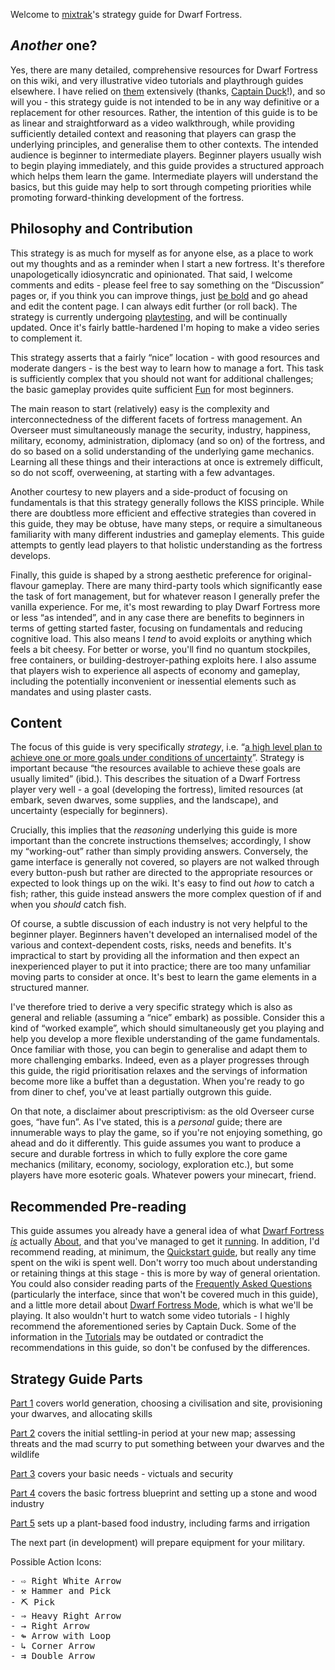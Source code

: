 Welcome to [mixtrak](http://dwarffortresswiki.org/index.php/User:Mixtrak "wikilink")'s strategy guide for Dwarf Fortress.

*Another* one?
--------------

Yes, there are many detailed, comprehensive resources for Dwarf Fortress
on this wiki, and very illustrative video tutorials and playthrough
guides elsewhere. I have relied on [them](http://dwarffortresswiki.org/index.php/Tutorials "wikilink") extensively (thanks, [Captain
Duck](http://dffd.bay12games.com/file.php?id=10552)!), and so will you -
this strategy guide is not intended to be in any way definitive or a
replacement for other resources. Rather, the intention of this guide is
to be as linear and straightforward as a video walkthrough, while
providing sufficiently detailed context and reasoning that players can
grasp the underlying principles, and generalise them to other contexts.
The intended audience is beginner to intermediate players. Beginner
players usually wish to begin playing immediately, and this guide
provides a structured approach which helps them learn the game.
Intermediate players will understand the basics, but this guide may help
to sort through competing priorities while promoting forward-thinking
development of the fortress.

Philosophy and Contribution
---------------------------

This strategy is as much for myself as for anyone else, as a place to
work out my thoughts and as a reminder when I start a new fortress. It's
therefore unapologetically idiosyncratic and opinionated. That said, I
welcome comments and edits - please feel free to say something on the
“Discussion” pages or, if you think you can improve things, just [be
bold](https://en.wikipedia.org/wiki/Wikipedia:Be_bold) and go ahead and
edit the content page. I can always edit further (or roll back). The
strategy is currently undergoing
[playtesting](http://www.bay12forums.com/smf/index.php?topic=163161.0),
and will be continually updated. Once it's fairly battle-hardened I'm
hoping to make a video series to complement it.

This strategy asserts that a fairly “nice” location - with good
resources and moderate dangers - is the best way to learn how to manage
a fort. This task is sufficiently complex that you should not want for
additional challenges; the basic gameplay provides quite sufficient
[Fun](http://dwarffortresswiki.org/index.php/Fun "wikilink") for most beginners.

The main reason to start (relatively) easy is the complexity and
interconnectedness of the different facets of fortress management. An
Overseer must simultaneously manage the security, industry, happiness,
military, economy, administration, diplomacy (and so on) of the
fortress, and do so based on a solid understanding of the underlying
game mechanics. Learning all these things and their interactions at once
is extremely difficult, so do not scoff, overweening, at starting with a
few advantages.

Another courtesy to new players and a side-product of focusing on
fundamentals is that this strategy generally follows the KISS principle.
While there are doubtless more efficient and effective strategies than
covered in this guide, they may be obtuse, have many steps, or require a
simultaneous familiarity with many different industries and gameplay
elements. This guide attempts to gently lead players to that holistic
understanding as the fortress develops.

Finally, this guide is shaped by a strong aesthetic preference for
original-flavour gameplay. There are many third-party tools which
significantly ease the task of fort management, but for whatever reason
I generally prefer the vanilla experience. For me, it's most rewarding
to play Dwarf Fortress more or less “as intended”, and in any case there
are benefits to beginners in terms of getting started faster, focusing
on fundamentals and reducing cognitive load. This also means I *tend* to
avoid exploits or anything which feels a bit cheesy. For better or
worse, you'll find no quantum stockpiles, free containers, or
building-destroyer-pathing exploits here. I also assume that players
wish to experience all aspects of economy and gameplay, including the
potentially inconvenient or inessential elements such as mandates and
using plaster casts.

Content
-------

The focus of this guide is very specifically *strategy*, i.e. “[a high
level plan to achieve one or more goals under conditions of
uncertainty](https://en.wikipedia.org/wiki/Strategy)”. Strategy is
important because “the resources available to achieve these goals are
usually limited” (ibid.). This describes the situation of a Dwarf
Fortress player very well - a goal (developing the fortress), limited
resources (at embark, seven dwarves, some supplies, and the landscape),
and uncertainty (especially for beginners).

Crucially, this implies that the *reasoning* underlying this guide is
more important than the concrete instructions themselves; accordingly, I
show my “working-out” rather than simply providing answers. Conversely,
the game interface is generally not covered, so players are not walked
through every button-push but rather are directed to the appropriate
resources or expected to look things up on the wiki. It's easy to find
out *how* to catch a fish; rather, this guide instead answers the more
complex question of if and when you *should* catch fish.

Of course, a subtle discussion of each industry is not very helpful to
the beginner player. Beginners haven't developed an internalised model
of the various and context-dependent costs, risks, needs and benefits.
It's impractical to start by providing all the information and then
expect an inexperienced player to put it into practice; there are too
many unfamiliar moving parts to consider at once. It's best to learn the
game elements in a structured manner.

I've therefore tried to derive a very specific strategy which is also as
general and reliable (assuming a “nice” embark) as possible. Consider
this a kind of “worked example”, which should simultaneously get you
playing and help you develop a more flexible understanding of the game
fundamentals. Once familiar with those, you can begin to generalise and
adapt them to more challenging embarks. Indeed, even as a player
progresses through this guide, the rigid prioritisation relaxes and the
servings of information become more like a buffet than a degustation.
When you're ready to go from diner to chef, you've at least partially
outgrown this guide.

On that note, a disclaimer about prescriptivism: as the old Overseer
curse goes, “have fun”. As I've stated, this is a *personal* guide;
there are innumerable ways to play the game, so if you're not enjoying
something, go ahead and do it differently. This guide assumes you want
to produce a secure and durable fortress in which to fully explore the
core game mechanics (military, economy, sociology, exploration etc.),
but some players have more esoteric goals. Whatever powers your
minecart, friend.

Recommended Pre-reading
-----------------------

This guide assumes you already have a general idea of 
what [Dwarf Fortress](http://dwarffortresswiki.org/index.php/Dwarf_Fortress "wikilink")
[*is*](http://dwarffortresswiki.org/index.php/User:Mixtrak/What_is_Dwarf_Fortress%3F "wikilink") actually
[About](http://dwarffortresswiki.org/index.php/About "wikilink"), and that you've managed to get it
[running](http://dwarffortresswiki.org/index.php/Installation "wikilink"). In addition, I'd recommend reading,
at minimum, the [Quickstart guide](http://dwarffortresswiki.org/index.php/Quickstart_guide "wikilink"), but
really any time spent on the wiki is spent well. Don't worry too much
about understanding or retaining things at this stage - this is more by
way of general orientation. You could also consider reading parts of the
[Frequently Asked Questions](http://dwarffortresswiki.org/index.php/Frequently_Asked_Questions "wikilink")
(particularly the interface, since that won't be covered much in this
guide), and a little more detail about [Dwarf Fortress
Mode](Dwarf_Fortress_Mode "wikilink"), which is what we'll be playing.
It also wouldn't hurt to watch some video tutorials - I highly recommend
the aforementioned series by Captain Duck. Some of the information in
the [Tutorials](http://dwarffortresswiki.org/index.php/Tutorials "wikilink") may be outdated or contradict the
recommendations in this guide, so don't be confused by the differences.

Strategy Guide Parts
--------------------

[Part 1](http://dwarffortresswiki.org/index.php/User:Mixtrak/Strategy/1_worldgen_embark) covers world generation, choosing a civilisation and site, provisioning your dwarves, and allocating skills

[Part 2](http://dwarffortresswiki.org/index.php/User:Mixtrak/Strategy/2_get_inside_secure) covers the initial settling-in period at your new map; assessing threats and the mad scurry to put something between your dwarves and the wildlife

[Part 3](http://dwarffortresswiki.org/index.php/User:Mixtrak/Strategy/3_victuals_security) covers your basic needs - victuals and security

[Part 4](http://dwarffortresswiki.org/index.php/User:Mixtrak/Strategy/4_blueprint_stone_wood) covers the basic fortress blueprint and setting up a stone and wood industry

[Part 5](http://dwarffortresswiki.org/index.php/User:Mixtrak/Strategy/5_food_plumbing) sets up a plant-based food industry, including farms and irrigation

The next part (in development) will prepare equipment for your military.

Possible Action Icons:
<pre>
- &#8680; Right White Arrow
- &#9874; Hammer and Pick
- &#9935; Pick
- &rArr; Heavy Right Arrow
- &rarr; Right Arrow
- &#8620; Arrow with Loop
- &#8627; Corner Arrow
- &#8649; Double Arrow
</pre>